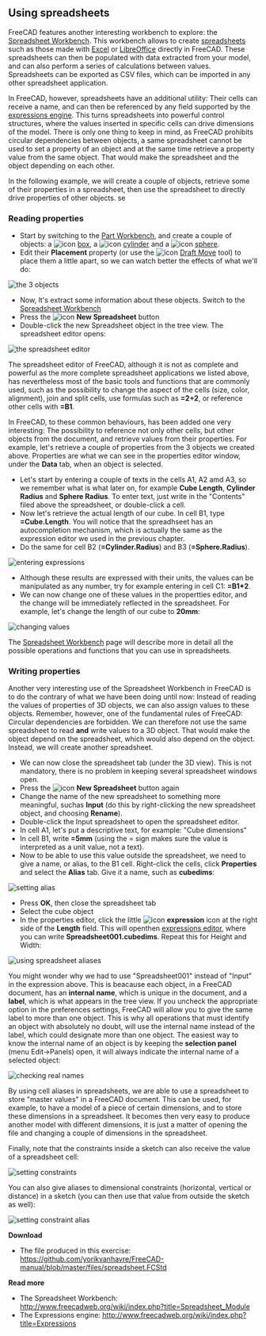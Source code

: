 ## Using spreadsheets

FreeCAD features another interesting workbench to explore: the [Spreadsheet Workbench](http://www.freecadweb.org/wiki/index.php?title=Spreadsheet_Module). This workbench allows to create [spreadsheets](https://en.wikipedia.org/wiki/Spreadsheet) such as those made with [Excel](https://en.wikipedia.org/wiki/Microsoft_Excel) or [LibreOffice](https://en.wikipedia.org/wiki/OpenOffice.org_Calc) directly in FreeCAD. These spreadsheets can then be populated with data extracted from your model, and can also perform a series of calculations between values. Spreadsheets can be exported as CSV files, which can be imported in any other spreadsheet application.

In FreeCAD, however, spreadsheets have an additional utility: Their cells can receive a name, and can then be referenced by any field supported by the [expressions engine](http://www.freecadweb.org/wiki/index.php?title=Expressions). This turns spreadsheets into powerful control structures, where the values inserted in specific cells can drive dimensions of the model. There is only one thing to keep in mind, as FreeCAD prohibits circular dependencies between objects, a same spreadsheet cannot be used to set a property of an object and at the same time retrieve a property value from the same object. That would make the spreadsheet and the object depending on each other.

In the following example, we will create a couple of objects, retrieve some of their properties in a spreadsheet, then use the spreadsheet to directly drive properties of other objects.
se
### Reading properties

* Start by switching to the [Part Workbench](http://www.freecadweb.org/wiki/index.php?title=Part_Workbench), and create a couple of objects: a ![icon](http://www.freecadweb.org/wiki/images/thumb/a/a5/Part_Box.png/16px-Part_Box.png) [box](http://www.freecadweb.org/wiki/index.php?title=Part_Box), a ![icon](http://www.freecadweb.org/wiki/images/thumb/d/d4/Part_Cylinder.png/16px-Part_Cylinder.png) [cylinder](http://www.freecadweb.org/wiki/index.php?title=Part_Cylinder) and a ![icon](http://www.freecadweb.org/wiki/images/thumb/4/4b/Part_Sphere.png/16px-Part_Sphere.png) [sphere](http://www.freecadweb.org/wiki/index.php?title=Part_Sphere).
* Edit their **Placement** property (or use the ![icon](http://www.freecadweb.org/wiki/images/thumb/c/c5/Draft_Move.png/16px-Draft_Move.png) [Draft Move](http://www.freecadweb.org/wiki/index.php?title=Draft_Move) tool) to place them a little apart, so we can watch better the effects of what we'll do:

![the 3 objects](http://www.freecadweb.org/wiki/images/c/c1/Exercise_spreadsheet_01.jpg)

* Now, lt's extract some information about these objects. Switch to the [Spreadsheet Workbench](http://www.freecadweb.org/wiki/index.php?title=Spreadsheet_Module)
* Press the ![icon](http://www.freecadweb.org/wiki/images/thumb/c/cb/Spreadsheet_Create.png/16px-Spreadsheet_Create.png) **New Spreadsheet** button
* Double-click the new Spreadsheet object in the tree view. The spreadsheet editor opens:

![the spreadsheet editor](http://www.freecadweb.org/wiki/images/e/e5/Exercise_spreadsheet_02.jpg)

The spreadsheet editor of FreeCAD, although it is not as complete and powerful as the more complete spreadsheet applications we listed above, has nevertheless most of the basic tools and functions that are commonly used, such as the possibility to change the aspect of the cells (size, color, alignment), join and split cells, use formulas such as **=2+2**, or reference other cells with **=B1**. 

In FreeCAD, to these common behaviours, has been added one very interesting: The possibility to reference not only other cells, but other objects from the document, and retrieve values from their properties. For example, let's retrieve a couple of properties from the 3 objects we created above. Properties are what we can see in the properties editor window, under the **Data** tab, when an object is selected.

* Let's start by entering a couple of texts in the cells A1, A2 amd A3, so we remember what is what later on, for example **Cube Length**, **Cylinder Radius** and **Sphere Radius**. To enter text, just write in the "Contents" filed above the spreadsheet, or double-click a cell.
* Now let's retrieve the actual length of our cube. In cell B1, type **=Cube.Length**. You will notice that the spreadhseet has an autocompletion mechanism, which is actually the same as the expression editor we used in the previous chapter.
* Do the same for cell B2 (**=Cylinder.Radius**) and B3 (**=Sphere.Radius**).

![entering expressions](http://www.freecadweb.org/wiki/images/3/3e/Exercise_spreadsheet_03.jpg)

* Although these results are expressed with their units, the values can be manipulated as any number, try for example entering in cell C1: **=B1*2**.
* We can now change one of these values in the propertties editor, and the change will be immediately reflected in the spreadsheet. For example, let's change the length of our cube to **20mm**:

![changing values](http://www.freecadweb.org/wiki/images/8/8b/Exercise_spreadsheet_04.jpg)

The [Spreadsheet Workbench](http://www.freecadweb.org/wiki/index.php?title=Spreadsheet_Module) page will describe more in detail all the possible operations and functions that you can use in spreadsheets.

### Writing properties

Another very interesting use of the Spreadsheet Workbench in FreeCAD is to do the contrary of what we have been doing until now: Instead of reading the values of properties of 3D objects, we can also assign values to these objects. Remember, however, one of the fundamental rules of FreeCAD: Circular dependencies are forbidden. We can therefore not use the same spreadsheet to read **and** write values to a 3D object. That would make the object depend on the spreadsheet, which would also depend on the object. Instead, we will create another spreadsheet.

* We can now close the spreadsheet tab (under the 3D view). This is not mandatory, there is no problem in keeping several spreadsheet windows open.
* Press the ![icon](http://www.freecadweb.org/wiki/images/thumb/c/cb/Spreadsheet_Create.png/16px-Spreadsheet_Create.png) **New Spreadsheet** button again
* Change the name of the new spreadsheet to something more meaningful, suchas **Input** (do this by right-clicking the new spreadsheet object, and choosing **Rename**).
* Double-click the Input spreadsheet to open the spreadsheet editor.
* In cell A1, let's put a descriptive text, for example: "Cube dimensions"
* In cell B1, write **=5mm** (using the = sign makes sure the value is interpreted as a unit value, not a text).
* Now to be able to use this value outside the spreadsheet, we need to give a name, or alias, to the B1 cell.  Right-click the cells, click **Properties** and select the **Alias** tab. Give it a name, such as **cubedims**:

![setting alias](http://www.freecadweb.org/wiki/images/0/08/Exercise_spreadsheet_05.jpg)

* Press **OK**, then close the spreadsheet tab
* Select the cube object
* In the properties editor, click the little ![icon](http://www.freecadweb.org/wiki/images/thumb/3/38/Bound-expression-unset.png/16px-Bound-expression-unset.png) **expression** icon at the right side of the **Length** field. This will openthen [expressions editor](http://www.freecadweb.org/wiki/index.php?title=Expressions), where you can write **Spreadsheet001.cubedims**. Repeat this for Height and Width:

![using spreadsheet aliases](http://www.freecadweb.org/wiki/images/8/8a/Exercise_spreadsheet_06.jpg)

You might wonder why we had to use "Spreadsheet001" instead of "Input" in the expression above. This is beacause each object, in a FreeCAD document, has an **internal name**, which is unique in the document, and a **label**, which is what appears in the tree view. If you uncheck the appropriate option in the preferences settings, FreeCAD will allow you to give the same label to more than one object. This is why all operations that must identify an object with absolutely no doubt, will use the internal name instead of the label, which could designate more than one object. The easiest way to know the internal name of an object is by keeping the **selection panel** (menu Edit->Panels) open, it will always indicate the internal name of a selected object:

![checking real names](http://www.freecadweb.org/wiki/images/7/74/Exercise_spreadsheet_07.jpg)

By using cell aliases in spreadsheets, we are able to use a spreadsheet to store "master values" in a FreeCAD document. This can be used, for example, to have a model of a piece of certain dimensions, and to store these dimensions in a spreadsheet. It becomes then very easy to produce another model with different dimensions, it is just a matter of opening the file and changing a couple of dimensions in the spreadsheet.

Finally, note that the constraints inside a sketch can also receive the value of a spreadsheet cell:

![setting constraints](http://www.freecadweb.org/wiki/images/6/63/Exercise_spreadsheet_08.jpg)

You can also give aliases to dimensional constraints (horizontal, vertical or distance)  in a sketch (you can then use that value from outside the sketch as well):

![setting constraint alias](http://www.freecadweb.org/wiki/images/a/a7/Exercise_spreadsheet_09.jpg)

**Download**

* The file produced in this exercise: https://github.com/yorikvanhavre/FreeCAD-manual/blob/master/files/spreadsheet.FCStd

**Read more**

* The Spreadsheet Workbench: http://www.freecadweb.org/wiki/index.php?title=Spreadsheet_Module
* The Expressions engine: http://www.freecadweb.org/wiki/index.php?title=Expressions
